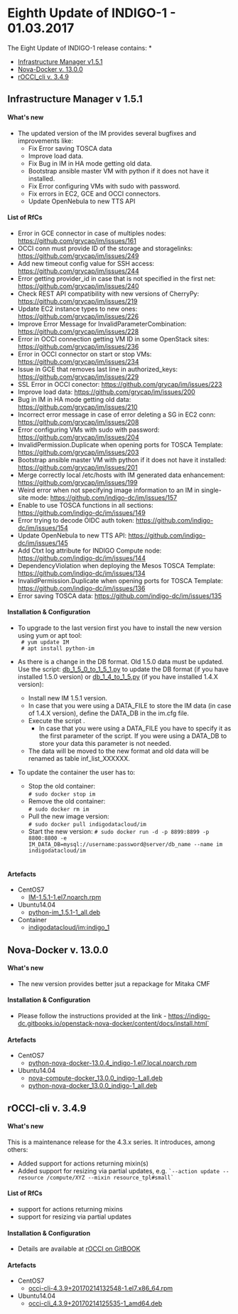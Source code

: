 # Eighth Update of INDIGO-1 - 01.03.2017

The Eight Update of INDIGO-1 release contains:
*
* [Infrastructure Manager v1.5.1](#im)
* [Nova-Docker v. 13.0.0](#nd)
* [rOCCI_cli v. 3.4.9](#roc)



## <a name="im"></a>Infrastructure Manager v 1.5.1

#### What's new
* The updated version of the IM provides several bugfixes and improvements like:
  * Fix Error saving TOSCA data
  * Improve load data.
  * Fix Bug in IM in HA mode getting old data.
  * Bootstrap ansible master VM with python if it does not have it installed.
  * Fix Error configuring VMs with sudo with password.
  * Fix errors in EC2, GCE and OCCI connectors.
  * Update OpenNebula to new TTS API


#### List of RfCs

* Error in GCE connector in case of multiples nodes: https://github.com/grycap/im/issues/161
* OCCI conn must provide ID of the storage and storagelinks: https://github.com/grycap/im/issues/249
* Add new timeout config value for SSH access: https://github.com/grycap/im/issues/244
* Error getting provider_id in case that is not specified in the first net: https://github.com/grycap/im/issues/240
* Check REST API compatibility with new versions of CherryPy: https://github.com/grycap/im/issues/219
* Update EC2 instance types to new ones: https://github.com/grycap/im/issues/226
* Improve Error Message for InvalidParameterCombination: https://github.com/grycap/im/issues/228
* Error in OCCI connection getting VM ID in some OpenStack sites: https://github.com/grycap/im/issues/236
* Error in OCCI connector on start or stop VMs: https://github.com/grycap/im/issues/234
* Issue in GCE that removes last line in authorized_keys: https://github.com/grycap/im/issues/229
* SSL Error in OCCI conector: https://github.com/grycap/im/issues/223
* Improve load data: https://github.com/grycap/im/issues/200
* Bug in IM in HA mode getting old data: https://github.com/grycap/im/issues/210
* Incorrect error message in case of error deleting a SG in EC2 conn: https://github.com/grycap/im/issues/208
* Error configuring VMs with sudo with password: https://github.com/grycap/im/issues/204
* InvalidPermission.Duplicate when opening ports for TOSCA Template: https://github.com/grycap/im/issues/203
* Bootstrap ansible master VM with python if it does not have it installed: https://github.com/grycap/im/issues/201
* Merge correctly local /etc/hosts with IM generated data enhancement: https://github.com/grycap/im/issues/199
* Weird error when not specifying image information to an IM in single-site mode: https://github.com/indigo-dc/im/issues/157
* Enable to use TOSCA functions in all sections: https://github.com/indigo-dc/im/issues/149
* Error trying to decode OIDC auth token: https://github.com/indigo-dc/im/issues/154
* Update OpenNebula to new TTS API: https://github.com/indigo-dc/im/issues/145
* Add Ctxt log attribute for INDIGO Compute node: https://github.com/indigo-dc/im/issues/144
* DependencyViolation when deploying the Mesos TOSCA Template: https://github.com/indigo-dc/im/issues/134
* InvalidPermission.Duplicate when opening ports for TOSCA Template: https://github.com/indigo-dc/im/issues/136
* Error saving TOSCA data: https://github.com/indigo-dc/im/issues/135

#### Installation & Configuration

* To upgrade to the last version first you have to install the new version using yum or apt tool:<br>
  ``` # yum update IM```<br>
  ``` # apt install python-im```<br>

* As there is a change in the DB format. Old 1.5.0 data must be updated. Use the script: [db_1_5_0_to_1_5_1.py](https://raw.githubusercontent.com/indigo-dc/im/master/scripts/db_1_5_0_to_1_5_1.py) to update the DB format (if you have installed 1.5.0 version) 
or [db_1_4_to_1_5.py](https://raw.githubusercontent.com/indigo-dc/im/master/scripts/db_1_4_to_1_5.py) (if you have installed 1.4.X version):
  * Install new IM 1.5.1 version.
  * In case that you were using a DATA_FILE to store the IM data (in case of 1.4.X version), define the DATA_DB in the im.cfg file.
  * Execute the script .
    * In case that you were using a DATA_FILE you have to specify it as the first parameter of the script.
    If you were using a DATA_DB to store your data this parameter is not needed.
  * The data will be moved to the new format and old data will be renamed as table inf_list_XXXXXX.

* To update the container the user has to:   
  * Stop the old container:<br>
  ```# sudo docker stop im ```<br>
  * Remove the old container:<br>
  ```# sudo docker rm im ```<br>
  * Pull the new image version:<br>
  ```# sudo docker pull indigodatacloud/im``` <br> 
  * Start the new version:
  ```# sudo docker run -d -p 8899:8899 -p 8800:8800 -e IM_DATA_DB=mysql://username:password@server/db_name --name im indigodatacloud/im  ``` 
  <br>

#### Artefacts
* CentOS7
  * [IM-1.5.1-1.el7.noarch.rpm](http://repo.indigo-datacloud.eu/repository/indigo/1/centos7/x86_64/updates/IM-1.5.1-1.el7.noarch.rpm)
* Ubuntu14.04
  * [python-im_1.5.1-1_all.deb](http://repo.indigo-datacloud.eu/repository/indigo/1/ubuntu/dists/trusty-updates/main/binary-amd64/python-im_1.5.1-1_all.deb)
* Container
  * [indigodatacloud/im:indigo_1](https://hub.docker.com/r/indigodatacloud/im/tags/)


## <a name="nd"></a>Nova-Docker v. 13.0.0

#### What's new
* The new version provides better jsut a repackage for Mitaka CMF

#### Installation & Configuration
* Please follow the instructions provided at the link - https://indigo-dc.gitbooks.io/openstack-nova-docker/content/docs/install.html`<br>
  
#### Artefacts
* CentOS7
  * [python-nova-docker-13.0.4_indigo-1.el7.local.noarch.rpm](http://repo.indigo-datacloud.eu/repository/indigo-preview/1/centos7/x86_64/updates/python-nova-docker-12.0.4_indigo-1.el7.local.noarch.rpm)
* Ubuntu14.04
  * [nova-compute-docker_13.0.0_indigo-1_all.deb ](http://repo.indigo-datacloud.eu/repository/indigo-preview/1/ubuntu/dists/trusty-updates/main/binary-amd64/nova-compute-docker_12.0.0_indigo-1_all.deb )
  * [python-nova-docker_13.0.0_indigo-1_all.deb](http://repo.indigo-datacloud.eu/repository/indigo-preview/1/ubuntu/dists/trusty-updates/main/binary-amd64/python-nova-docker_12.0.0_indigo-1_all.deb)


## <a name="roc"></a>rOCCI-cli v. 3.4.9

#### What's new
This is a maintenance release for the 4.3.x series. It introduces, among others:
* Added support for actions returning mixin(s)
* Added support for resizing via partial updates, e.g. ``` `--action update --resource /compute/XYZ --mixin resource_tpl#small` ```

#### List of RfCs
* support for actions returning mixins
* support for resizing via partial updates

#### Installation & Configuration
* Details are available at [rOCCI on GitBOOK](https://www.gitbook.com/book/indigo-dc/rocci/details)

#### Artefacts
* CentOS7
  * [occi-cli-4.3.9+20170214132548-1.el7.x86_64.rpm](http://repo.indigo-datacloud.eu/repository/indigo/1/centos7/x86_64/updates/occi-cli-4.3.9+20170214132548-1.el7.x86_64.rpm)
* Ubuntu14.04
  * [occi-cli_4.3.9+20170214125535-1_amd64.deb](http://repo.indigo-datacloud.eu/repository/indigo/1/ubuntu/dists/trusty-updates/main/binary-amd64/occi-cli_4.3.9+20170214125535-1_amd64.deb)


